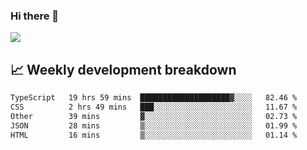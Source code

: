 ### Hi there 👋
<img align="center" src="https://github-readme-stats.vercel.app/api?username=Tumao727&show_icons=true&hide_title=true&theme=dracula" />


## 📈 Weekly development breakdown
<!--START_SECTION:waka-->

```txt
TypeScript   19 hrs 59 mins  ████████████████████▓░░░░   82.46 %
CSS          2 hrs 49 mins   ███░░░░░░░░░░░░░░░░░░░░░░   11.67 %
Other        39 mins         ▓░░░░░░░░░░░░░░░░░░░░░░░░   02.73 %
JSON         28 mins         ▒░░░░░░░░░░░░░░░░░░░░░░░░   01.99 %
HTML         16 mins         ▒░░░░░░░░░░░░░░░░░░░░░░░░   01.14 %
```

<!--END_SECTION:waka-->